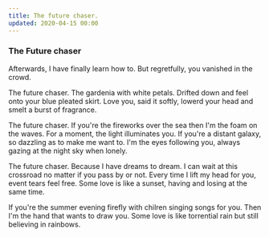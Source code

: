 ```yaml
---
title: The future chaser.
updated: 2020-04-15 00:00
---
```

### The Future chaser

Afterwards, I have finally learn how to.
But regretfully, you vanished in the crowd.

The future chaser. 
The gardenia with white petals.
Drifted down and feel onto your blue pleated skirt.
Love you, said it softly, lowerd your head and smelt a burst of fragrance.

The future chaser.
If you're the fireworks over the sea then I'm the foam on the waves.
For a moment, the light illuminates you.
If you're a distant galaxy, so dazzling as to make me want to. 
I'm the eyes following you, always gazing at the night sky when lonely.

The future chaser.
Because I have dreams to dream.
I can wait at this crossroad no matter if you pass by or not.
Every time I lift my head for you, event tears feel free. 
Some love is like a sunset, having and losing at the same time.

If you're the summer evening firefly with chilren singing songs for you.
Then I'm the hand that wants to draw you.
Some love is like torrential rain but still believing in rainbows.